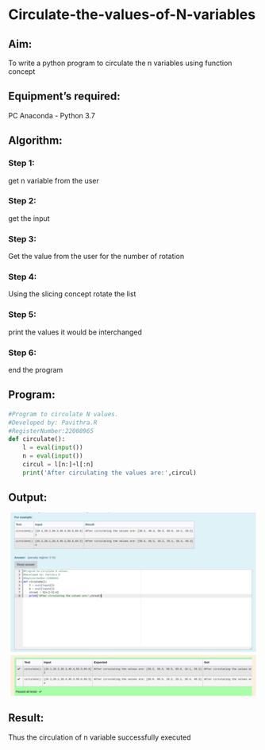 # Circulate-the-values-of-N-variables

## Aim:

To write a python program to circulate the n variables using function concept

## Equipment’s required:

PC
Anaconda - Python 3.7

## Algorithm: 

### Step 1: 
get n variable from the user

### Step 2: 
get the input

### Step 3: 
Get the value from the user for the number of rotation

### Step 4: 
Using the slicing concept rotate the list

### Step 5: 
print the values it would be interchanged

### Step 6: 
end the program

## Program:
```python
#Program to circulate N values.
#Developed by: Pavithra.R
#RegisterNumber:22008965
def circulate():
    l = eval(input())
    n = eval(input())
    circul = l[n:]+l[:n]
    print('After circulating the values are:',circul)
```

## Output:

![](./nvariables.png)

## Result:
Thus the circulation of n variable successfully executed
